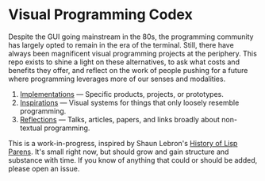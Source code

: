 # Visual Programming Codex

Despite the GUI going mainstream in the 80s, the programming community has largely opted to remain in the era of the terminal. Still, there have always been magnificent visual programming projects at the periphery. This repo exists to shine a light on these alternatives, to ask what costs and benefits they offer, and reflect on the work of people pushing for a future where programming leverages more of our senses and modalities.

1. [Implementations](implementations.md) — Specific products, projects, or prototypes.
1. [Inspirations](inspirations.md) — Visual systems for things that only loosely resemble programming.
1. [Reflections](reflections.md) — Talks, articles, papers, and links broadly about non-textual programming.

This is a work-in-progress, inspired by Shaun Lebron's [History of Lisp Parens](https://github.com/shaunlebron/history-of-lisp-parens). It's small right now, but should grow and gain structure and substance with time. If you know of anything that could or should be added, please open an issue.
